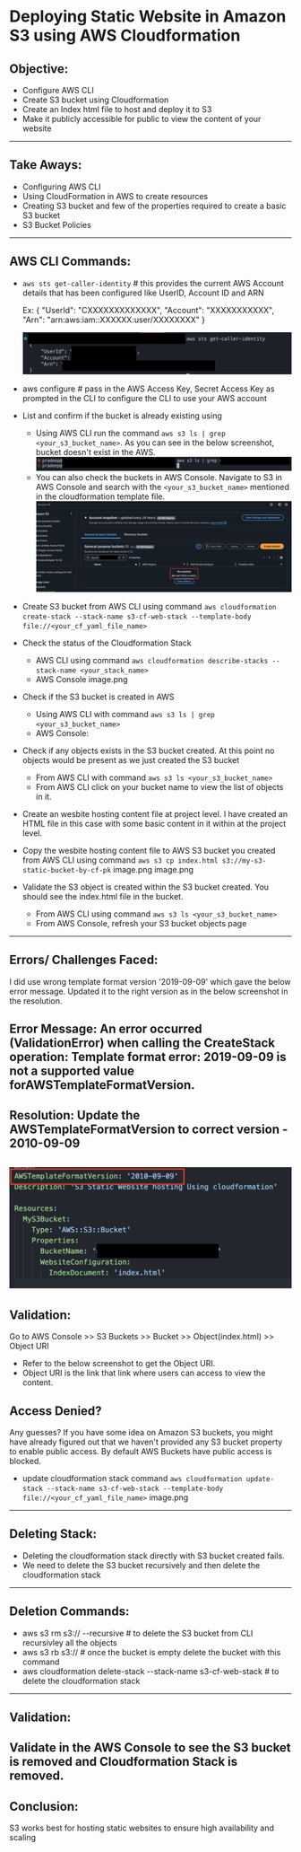 # Deploying Static Website in Amazon S3 using AWS Cloudformation

## Objective: 
- Configure AWS CLI 
- Create S3 bucket using Cloudformation
- Create an Index html file to host and deploy it to S3 
- Make it publicly accessible for public to view the content of your website
--- 
## Take Aways: 
- Configuring AWS CLI 
- Using CloudFormation in AWS to create resources
- Creating S3 bucket and few of the properties required to create a basic S3 bucket 
- S3 Bucket Policies 
--- 
## AWS CLI Commands: 
- `aws sts get-caller-identity` # this provides the current AWS Account details that has been configured like UserID, Account ID and ARN 

    Ex: 
    {
        "UserId": "CXXXXXXXXXXXXX",
        "Account": "XXXXXXXXXXX",
        "Arn": "arn:aws:iam::XXXXXX:user/XXXXXXXX"
    }

    ![Alt Text](misc/AWS_Details.png)
- aws configure # pass in the AWS Access Key, Secret Access Key as prompted in the CLI to configure the CLI to use your AWS account 
- List and confirm if the bucket is already existing using 
    - Using AWS CLI run the command `aws s3 ls | grep <your_s3_bucket_name>`. As you can see in the below screenshot, bucket doesn't exist in the AWS. 
        ![Alt Text](misc/S3_bucket_checkl.png)
    - You can also check the buckets in AWS Console. Navigate to S3 in AWS Console and search with the `<your_s3_bucket_name>` mentioned in the cloudformation template file. 
        ![Alt Text](misc/AWS_S3_Console.png)
- Create S3 bucket from AWS CLI using command `aws cloudformation create-stack --stack-name s3-cf-web-stack --template-body file://<your_cf_yaml_file_name>` 
- Check the status of the Cloudformation Stack 
    - AWS CLI using command `aws cloudformation describe-stacks --stack-name <your_stack_name>`
    - AWS Console 
    image.png
- Check if the S3 bucket is created in AWS 
    - Using AWS CLI with command `aws s3 ls | grep <your_s3_bucket_name>` 
    - AWS Console: 
- Check if any objects exists in the S3 bucket created. At this point no objects would be present as we just created the S3 bucket
    - From AWS CLI with command `aws s3 ls <your_s3_bucket_name>`
    - From AWS CLI click on your bucket name to view the list of objects in it. 
- Create an wesbite hosting content file at project level. I have created an HTML file in this case with some basic content in it within at the project level. 
- Copy the wesbite hosting content file to AWS S3 bucket you created from AWS CLI using command `aws s3 cp index.html s3://my-s3-static-bucket-by-cf-pk` 
    image.png
    image.png
- Validate the S3 object is created within the S3 bucket created. You should see the index.html file in the bucket.
    - From AWS CLI using command `aws s3 ls <your_s3_bucket_name>` 
    - From AWS Console, refresh your S3 bucket objects page 

---
## Errors/ Challenges Faced: 
I did use wrong template format version '2019-09-09' which gave the below error message. Updated it to the right version as in the below screenshot in the resolution.

Error Message: An error occurred (ValidationError) when calling the CreateStack operation: Template format error: 2019-09-09 is not a supported value forAWSTemplateFormatVersion.
---
## Resolution: Update the AWSTemplateFormatVersion to correct version - 2010-09-09 
![Alt Text](misc/Version_Correction.png) 
---
## Validation: 
Go to AWS Console >> S3 Buckets >> Bucket >> Object(index.html) >> Object URI 
- Refer to the below screenshot to get the Object URI. 
- Object URI is the link that link where users can access to view the content. 

## Access Denied? 
Any guesses? If you have some idea on Amazon S3 buckets, you might have already figured out that we haven't provided any S3 bucket property to enable public access. By default AWS Buckets have public access is blocked. 


- update cloudformation stack command `aws cloudformation update-stack --stack-name s3-cf-web-stack --template-body file://<your_cf_yaml_file_name>`
image.png
---
## Deleting Stack:
- Deleting the cloudformation stack directly with S3 bucket created fails. 
- We need to delete the S3 bucket recursively and then delete the cloudformation stack 
---
## Deletion Commands: 
- aws s3 rm s3://<bucket-name> --recursive # to delete the S3 bucket from CLI recursivley all the objects
- aws s3 rb s3://<bucket-name>  # once the bucket is empty delete the bucket with this command
- aws cloudformation delete-stack --stack-name s3-cf-web-stack # to delete the cloudformation stack 
---
## Validation: 
Validate in the AWS Console to see the  S3 bucket is removed and Cloudformation Stack is removed. 
---
## Conclusion: 
S3 works best for hosting static websites to ensure high availability and scaling